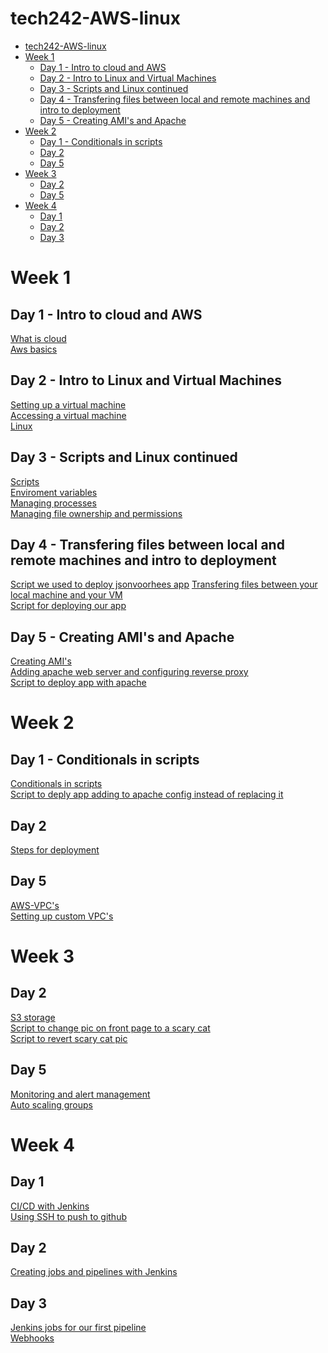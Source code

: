 # tech242-AWS-linux

- [tech242-AWS-linux](#tech242-aws-linux)
- [Week 1](#week-1)
  - [Day 1 - Intro to cloud and AWS](#day-1---intro-to-cloud-and-aws)
  - [Day 2 - Intro to Linux and Virtual Machines](#day-2---intro-to-linux-and-virtual-machines)
  - [Day 3 - Scripts and Linux continued](#day-3---scripts-and-linux-continued)
  - [Day 4 - Transfering files between local and remote machines and intro to deployment](#day-4---transfering-files-between-local-and-remote-machines-and-intro-to-deployment)
  - [Day 5 - Creating AMI's and Apache](#day-5---creating-amis-and-apache)
- [Week 2](#week-2)
  - [Day 1 - Conditionals in scripts](#day-1---conditionals-in-scripts)
  - [Day 2](#day-2)
  - [Day 5](#day-5)
- [Week 3](#week-3)
  - [Day 2](#day-2-1)
  - [Day 5](#day-5-1)
- [Week 4](#week-4)
  - [Day 1](#day-1)
  - [Day 2](#day-2-2)
  - [Day 3](#day-3)

# Week 1
## Day 1 - Intro to cloud and AWS
[What is cloud](week1/day1/what-is-cloud/README.md)<br>
[Aws basics](week1/day1/aws-basics/README.md)

## Day 2 - Intro to Linux and Virtual Machines
[Setting up a virtual machine](week1/day2/setting-up-a-vm/README.md)<br>
[Accessing a virtual machine](week1/day2/accessing-a-vm/README.md)<br>
[Linux](week1/day2/linux/README.md)

## Day 3 - Scripts and Linux continued
[Scripts](week1/day3/scripts/README.md)<br>
[Enviroment variables](week1/day3/enviroment-variables/README.md)<br>
[Managing processes](week1/day3/managing-processes/README.md)<br>
[Managing file ownership and permissions](week1/day3/managing-file-ownership-and-permissions/README.md)<br>

## Day 4 - Transfering files between local and remote machines and intro to deployment
[Script we used to deploy jsonvoorhees app](week1/day4/script-for-deploying-our-app/README.md)
[Transfering files between your local machine and your VM](week1/day4/transfering-files-between-local-machine-and-vm/README.md)<br>
[Script for deploying our app](week1/day4/script-for-deploying-our-app/README.md)

## Day 5 - Creating AMI's and Apache 
[Creating AMI's](<week1/day5/creating-ami's/README.md>)<br>
[Adding apache web server and configuring reverse proxy](<week1/day5/adding-apache-web-server-and-configuring-reverse-proxy/README.md>)<br>
[Script to deploy app with apache](<week1/day5/script-to-deploy-app-with-apache/README.md>)

# Week 2
## Day 1 - Conditionals in scripts
[Conditionals in scripts](week2/day1/conditionals-in-scripts/README.md)<br>
[Script to deply app adding to apache config instead of replacing it](week2/day1/script-to-deply-app-adding-to-apache-config-instead-of-replacing-it/README.md)

## Day 2
[Steps for deployment](week2/day2/steps-for-deployment/README.md)

## Day 5
[AWS-VPC's](week2/day5/aws-vpc's/README.md)<br>
[Setting up custom VPC's](week2/day5/setting-up-custom-vpc's/README.md)

# Week 3
## Day 2
[S3 storage](week3/day2/s3-storage/README.md)<br>
[Script to change pic on front page to a scary cat](week3/day2/script-to-change-pic-on-front-page-to-a-scary-cat/README.md)<br>
[Script to revert scary cat pic](week3/day2/script-to-revert-scary-cat-change/README.md)

## Day 5
[Monitoring and alert management](week3/day5/monitoring-and-alert-management/README.md)<br>
[Auto scaling groups](week3/day5/auto-scaling-groups/README.md)

# Week 4
## Day 1
[CI/CD with Jenkins](week4/day1/ci-cd-with-jenkins/README.md)<br>
[Using SSH to push to github](week4/day1/using-ssh-to-push-to-github/README.md)

## Day 2
[Creating jobs and pipelines with Jenkins](week4/day2/creating-jobs-and-pipelines-with-jenkins/README.md)

## Day 3
[Jenkins jobs for our first pipeline](week4/day3/jenkins-jobs-for-our-first-pipeline/README.md)<br>
[Webhooks](week4/day3/webhooks/README.md)